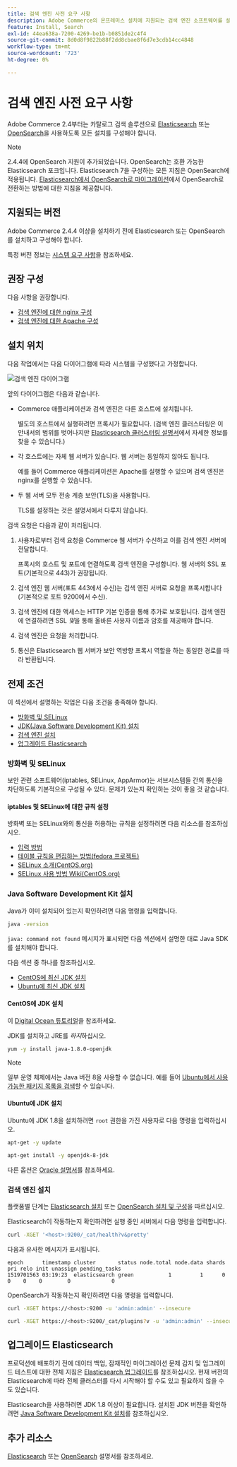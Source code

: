 ```yaml
---
title: 검색 엔진 사전 요구 사항
description: Adobe Commerce의 온프레미스 설치에 지원되는 검색 엔진 소프트웨어를 설치하고 구성하려면 다음 단계를 따르십시오.
feature: Install, Search
exl-id: 44ea638a-7200-4269-be1b-b0851de2c4f4
source-git-commit: 8d0d8f9822b88f2dd8cbae8f6d7e3cdb14cc4848
workflow-type: tm+mt
source-wordcount: '723'
ht-degree: 0%

---
```


# 검색 엔진 사전 요구 사항

Adobe Commerce 2.4부터는 카탈로그 검색 솔루션으로 [Elasticsearch](https://www.elastic.co) 또는 [OpenSearch](https://opensearch.org/)을 사용하도록 모든 설치를 구성해야 합니다.

>[!NOTE]
>
>2.4.4에 OpenSearch 지원이 추가되었습니다. OpenSearch는 호환 가능한 Elasticsearch 포크입니다. Elasticsearch 7을 구성하는 모든 지침은 OpenSearch에 적용됩니다. [Elasticsearch에서 OpenSearch로 마이그레이션](../../../upgrade/prepare/opensearch-migration.md)에서 OpenSearch로 전환하는 방법에 대한 지침을 제공합니다.

## 지원되는 버전

Adobe Commerce 2.4.4 이상을 설치하기 전에 Elasticsearch 또는 OpenSearch를 설치하고 구성해야 합니다.

특정 버전 정보는 [시스템 요구 사항](../../system-requirements.md)을 참조하세요.

## 권장 구성

다음 사항을 권장합니다.

* [검색 엔진에 대한 nginx 구성](configure-nginx.md)
* [검색 엔진에 대한 Apache 구성](configure-apache.md)

## 설치 위치

다음 작업에서는 다음 다이어그램에 따라 시스템을 구성했다고 가정합니다.

![검색 엔진 다이어그램](../../../assets/installation/search-engine-config.svg)

앞의 다이어그램은 다음과 같습니다.

* Commerce 애플리케이션과 검색 엔진은 다른 호스트에 설치됩니다.

  별도의 호스트에서 실행하려면 프록시가 필요합니다. (검색 엔진 클러스터링은 이 안내서의 범위를 벗어나지만 [Elasticsearch 클러스터링 설명서](https://www.elastic.co/guide/en/elasticsearch/guide/current/distributed-cluster.html)에서 자세한 정보를 찾을 수 있습니다.)

* 각 호스트에는 자체 웹 서버가 있습니다. 웹 서버는 동일하지 않아도 됩니다.

  예를 들어 Commerce 애플리케이션은 Apache를 실행할 수 있으며 검색 엔진은 nginx를 실행할 수 있습니다.

* 두 웹 서버 모두 전송 계층 보안(TLS)을 사용합니다.

  TLS를 설정하는 것은 설명서에서 다루지 않습니다.

검색 요청은 다음과 같이 처리됩니다.

1. 사용자로부터 검색 요청을 Commerce 웹 서버가 수신하고 이를 검색 엔진 서버에 전달합니다.

   프록시의 호스트 및 포트에 연결하도록 검색 엔진을 구성합니다. 웹 서버의 SSL 포트(기본적으로 443)가 권장됩니다.

1. 검색 엔진 웹 서버(포트 443에서 수신)는 검색 엔진 서버로 요청을 프록시합니다(기본적으로 포트 9200에서 수신).

1. 검색 엔진에 대한 액세스는 HTTP 기본 인증을 통해 추가로 보호됩니다. 검색 엔진에 연결하려면 SSL *및*&#x200B;을 통해 올바른 사용자 이름과 암호를 제공해야 합니다.

1. 검색 엔진은 요청을 처리합니다.

1. 통신은 Elasticsearch 웹 서버가 보안 역방향 프록시 역할을 하는 동일한 경로를 따라 반환됩니다.

## 전제 조건

이 섹션에서 설명하는 작업은 다음 조건을 충족해야 합니다.

* [방화벽 및 SELinux](#firewall-and-selinux)
* [JDK(Java Software Development Kit) 설치](#install-the-java-software-development-kit)
* [검색 엔진 설치](#install-the-search-engine)
* [업그레이드 Elasticsearch](#upgrading-elasticsearch)

### 방화벽 및 SELinux

보안 관련 소프트웨어(iptables, SELinux, AppArmor)는 서브시스템들 간의 통신을 차단하도록 기본적으로 구성될 수 있다. 문제가 있는지 확인하는 것이 좋을 것 같습니다.

#### iptables 및 SELinux에 대한 규칙 설정

방화벽 또는 SELinux와의 통신을 허용하는 규칙을 설정하려면 다음 리소스를 참조하십시오.

* [입력 방법](https://help.ubuntu.com/community/IptablesHowTo)
* [테이블 규칙을 편집하는 방법(fedora 프로젝트)](https://fedoraproject.org/wiki/How_to_edit_iptables_rules)
* [SELinux 소개(CentOS.org)](https://www.centos.org)
* [SELinux 사용 방법 Wiki(CentOS.org)](https://wiki.centos.org/HowTos/SELinux)

### Java Software Development Kit 설치

Java가 이미 설치되어 있는지 확인하려면 다음 명령을 입력합니다.

```bash
java -version
```

`java: command not found` 메시지가 표시되면 다음 섹션에서 설명한 대로 Java SDK를 설치해야 합니다.

다음 섹션 중 하나를 참조하십시오.

* [CentOS에 최신 JDK 설치](#install-the-jdk-on-centos)
* [Ubuntu에 최신 JDK 설치](#install-the-jdk-on-ubuntu)

#### CentOS에 JDK 설치

이 [Digital Ocean 튜토리얼](https://www.digitalocean.com/community/tutorials/how-to-install-java-on-centos-and-fedora#install-oracle-java-8)을 참조하세요.

JDK를 설치하고 JRE를 *하지*&#x200B;하십시오.

```bash
yum -y install java-1.8.0-openjdk
```

>[!NOTE]
>
>일부 운영 체제에서는 Java 버전 8을 사용할 수 없습니다. 예를 들어 [Ubuntu에서 사용 가능한 패키지 목록을 검색](https://packages.ubuntu.com/)할 수 있습니다.

#### Ubuntu에 JDK 설치

Ubuntu에 JDK 1.8을 설치하려면 `root` 권한을 가진 사용자로 다음 명령을 입력하십시오.

```bash
apt-get -y update
```

```bash
apt-get install -y openjdk-8-jdk
```

다른 옵션은 [Oracle 설명서](https://docs.oracle.com/javase/8/docs/technotes/guides/install/install_overview.html)를 참조하세요.

### 검색 엔진 설치

플랫폼별 단계는 [Elasticsearch 설치](https://www.elastic.co/guide/en/elasticsearch/reference/current/install-elasticsearch.html) 또는 [OpenSearch 설치 및 구성](https://opensearch.org/docs/latest/opensearch/install/index/)을 따르십시오.

Elasticsearch이 작동하는지 확인하려면 실행 중인 서버에서 다음 명령을 입력합니다.

```bash
curl -XGET '<host>:9200/_cat/health?v&pretty'
```

다음과 유사한 메시지가 표시됩니다.

```terminal
epoch      timestamp cluster       status node.total node.data shards pri relo init unassign pending_tasks
1519701563 03:19:23  elasticsearch green           1         1      0   0    0    0        0             0
```

OpenSearch가 작동하는지 확인하려면 다음 명령을 입력합니다.

```bash
curl -XGET https://<host>:9200 -u 'admin:admin' --insecure
```

```bash
curl -XGET https://<host>:9200/_cat/plugins?v -u 'admin:admin' --insecure
```

## 업그레이드 Elasticsearch

프로덕션에 배포하기 전에 데이터 백업, 잠재적인 마이그레이션 문제 감지 및 업그레이드 테스트에 대한 전체 지침은 [Elasticsearch 업그레이드](https://www.elastic.co/guide/en/elasticsearch/reference/current/setup-upgrade.html)를 참조하십시오. 현재 버전의 Elasticsearch에 따라 전체 클러스터를 다시 시작해야 할 수도 있고 필요하지 않을 수도 있습니다.

Elasticsearch을 사용하려면 JDK 1.8 이상이 필요합니다. 설치된 JDK 버전을 확인하려면 [Java Software Development Kit 설치](#install-the-java-software-development-kit)를 참조하십시오.

## 추가 리소스

[Elasticsearch](https://www.elastic.co/guide/en/elasticsearch/reference/current/index.html) 또는 [OpenSearch](https://opensearch.org/docs/latest/) 설명서를 참조하세요.
